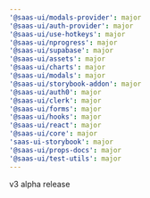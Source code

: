 ```yaml
---
'@saas-ui/modals-provider': major
'@saas-ui/auth-provider': major
'@saas-ui/use-hotkeys': major
'@saas-ui/nprogress': major
'@saas-ui/supabase': major
'@saas-ui/assets': major
'@saas-ui/charts': major
'@saas-ui/modals': major
'@saas-ui/storybook-addon': major
'@saas-ui/auth0': major
'@saas-ui/clerk': major
'@saas-ui/forms': major
'@saas-ui/hooks': major
'@saas-ui/react': major
'@saas-ui/core': major
'saas-ui-storybook': major
'@saas-ui/props-docs': major
'@saas-ui/test-utils': major
---
```


v3 alpha release
